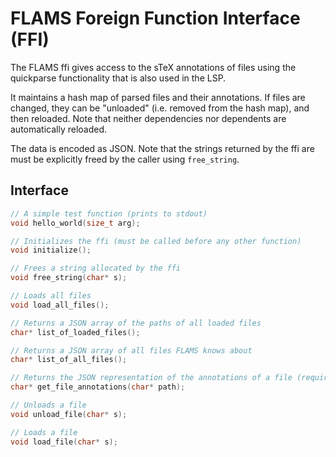 # FLAMS Foreign Function Interface (FFI)

The FLAMS ffi gives access to the sTeX annotations of files
using the quickparse functionality that is also used in the LSP.

It maintains a hash map of parsed files and their annotations.
If files are changed, they can be "unloaded" (i.e. removed from the hash map),
and then reloaded.
Note that neither dependencies nor dependents are automatically reloaded.

The data is encoded as JSON. Note that the strings returned by the ffi are
must be explicitly freed by the caller using `free_string`.

## Interface

```c
// A simple test function (prints to stdout)
void hello_world(size_t arg);

// Initializes the ffi (must be called before any other function)
void initialize();

// Frees a string allocated by the ffi
void free_string(char* s);

// Loads all files
void load_all_files();

// Returns a JSON array of the paths of all loaded files
char* list_of_loaded_files();

// Returns a JSON array of all files FLAMS knows about
char* list_of_all_files();

// Returns the JSON representation of the annotations of a file (requires the file to be loaded)
char* get_file_annotations(char* path);

// Unloads a file
void unload_file(char* s);

// Loads a file
void load_file(char* s);
```

